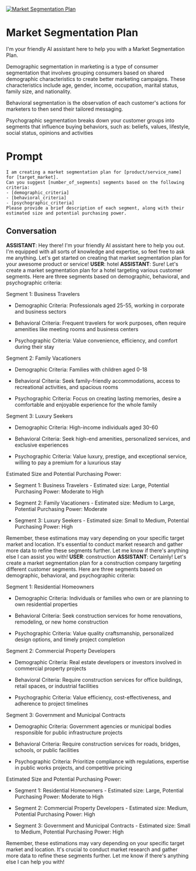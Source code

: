 
[![Market Segmentation Plan](https://flow-prompt-covers.s3.us-west-1.amazonaws.com/icon/Flat/i9.png)]()
# Market Segmentation Plan 
I'm your friendly AI assistant here to help you with a Market Segmentation Plan.

Demographic segmentation in marketing is a type of consumer segmentation that involves grouping consumers based on shared demographic characteristics to create better marketing campaigns. These characteristics include age, gender, income, occupation, marital status, family size, and nationality.

Behavioral segmentation is the observation of each customer's actions for marketers to then send their tailored messaging.

Psychographic segmentation breaks down your customer groups into segments that influence buying behaviors, such as: beliefs, values, lifestyle, social status, opinions and activities

# Prompt

```
I am creating a market segmentation plan for [product/service_name] for [target_market]. 
Can you suggest [number_of_segments] segments based on the following criteria:
- [demographic_criteria]
- [behavioral_criteria]
- [psychographic_criteria]
Please provide a brief description of each segment, along with their estimated size and potential purchasing power.
```

## Conversation

**ASSISTANT**: Hey there! I'm your friendly AI assistant here to help you out. I'm equipped with all sorts of knowledge and expertise, so feel free to ask me anything. Let's get started on creating that market segmentation plan for your awesome product or service!
**USER**: hotel
**ASSISTANT**: Sure! Let's create a market segmentation plan for a hotel targeting various customer segments. Here are three segments based on demographic, behavioral, and psychographic criteria:



Segment 1: Business Travelers

- Demographic Criteria: Professionals aged 25-55, working in corporate and business sectors

- Behavioral Criteria: Frequent travelers for work purposes, often require amenities like meeting rooms and business centers

- Psychographic Criteria: Value convenience, efficiency, and comfort during their stay



Segment 2: Family Vacationers

- Demographic Criteria: Families with children aged 0-18

- Behavioral Criteria: Seek family-friendly accommodations, access to recreational activities, and spacious rooms

- Psychographic Criteria: Focus on creating lasting memories, desire a comfortable and enjoyable experience for the whole family



Segment 3: Luxury Seekers

- Demographic Criteria: High-income individuals aged 30-60

- Behavioral Criteria: Seek high-end amenities, personalized services, and exclusive experiences

- Psychographic Criteria: Value luxury, prestige, and exceptional service, willing to pay a premium for a luxurious stay



Estimated Size and Potential Purchasing Power:

- Segment 1: Business Travelers - Estimated size: Large, Potential Purchasing Power: Moderate to High

- Segment 2: Family Vacationers - Estimated size: Medium to Large, Potential Purchasing Power: Moderate

- Segment 3: Luxury Seekers - Estimated size: Small to Medium, Potential Purchasing Power: High



Remember, these estimations may vary depending on your specific target market and location. It's essential to conduct market research and gather more data to refine these segments further. Let me know if there's anything else I can assist you with!
**USER**: construction
**ASSISTANT**: Certainly! Let's create a market segmentation plan for a construction company targeting different customer segments. Here are three segments based on demographic, behavioral, and psychographic criteria:



Segment 1: Residential Homeowners

- Demographic Criteria: Individuals or families who own or are planning to own residential properties

- Behavioral Criteria: Seek construction services for home renovations, remodeling, or new home construction

- Psychographic Criteria: Value quality craftsmanship, personalized design options, and timely project completion



Segment 2: Commercial Property Developers

- Demographic Criteria: Real estate developers or investors involved in commercial property projects

- Behavioral Criteria: Require construction services for office buildings, retail spaces, or industrial facilities

- Psychographic Criteria: Value efficiency, cost-effectiveness, and adherence to project timelines



Segment 3: Government and Municipal Contracts

- Demographic Criteria: Government agencies or municipal bodies responsible for public infrastructure projects

- Behavioral Criteria: Require construction services for roads, bridges, schools, or public facilities

- Psychographic Criteria: Prioritize compliance with regulations, expertise in public works projects, and competitive pricing



Estimated Size and Potential Purchasing Power:

- Segment 1: Residential Homeowners - Estimated size: Large, Potential Purchasing Power: Moderate to High

- Segment 2: Commercial Property Developers - Estimated size: Medium, Potential Purchasing Power: High

- Segment 3: Government and Municipal Contracts - Estimated size: Small to Medium, Potential Purchasing Power: High



Remember, these estimations may vary depending on your specific target market and location. It's crucial to conduct market research and gather more data to refine these segments further. Let me know if there's anything else I can help you with!


